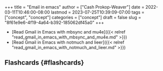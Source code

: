 +++
title = "Email in emacs"
author = ["Cash Prokop-Weaver"]
date = 2022-03-11T10:46:00-08:00
lastmod = 2023-07-25T10:39:09-07:00
tags = ["concept", "concept"]
categories = ["concept"]
draft = false
slug = "8f61e9e6-4f19-4a64-b392-185062df45a0"
+++

-   [Read Gmail in Emacs with mbsync and mu4e]({{< relref "read_gmail_in_emacs_with_mbsync_and_mu4e.md" >}})
-   [Read Gmail in Emacs with notmuch and lieer]({{< relref "read_gmail_in_emacs_with_notmuch_and_lieer.md" >}})


## Flashcards {#flashcards}
